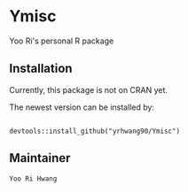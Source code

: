 # Ymisc

Yoo Ri's personal R package

## Installation 

Currently, this package is not on CRAN yet.

The newest version can be installed by:

```{r}

devtools::install_github("yrhwang90/Ymisc")

```

## Maintainer

```{r}
Yoo Ri Hwang 

```
